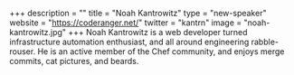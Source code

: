 +++
description = ""
title = "Noah Kantrowitz"
type = "new-speaker"
website = "https://coderanger.net/"
twitter = "kantrn"
image = "noah-kantrowitz.jpg"
+++
Noah Kantrowitz is a web developer turned infrastructure automation enthusiast, and all around engineering rabble-rouser. He is an active member of the Chef community, and enjoys merge commits, cat pictures, and beards.